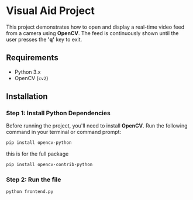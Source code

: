 # Visual Aid Project

This project demonstrates how to open and display a real-time video feed from a camera using **OpenCV**. The feed is continuously shown until the user presses the **'q'** key to exit.

## Requirements

- Python 3.x
- OpenCV (`cv2`)

## Installation

### Step 1: Install Python Dependencies

Before running the project, you'll need to install **OpenCV**. Run the following command in your terminal or command prompt:

```bash
pip install opencv-python 
```

this is for the full package 

```bash
pip install opencv-contrib-python
```

### Step 2: Run the file

```bash
python frontend.py
```